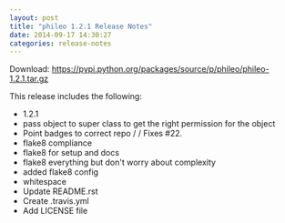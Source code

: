 ```yaml
---
layout: post
title: "phileo 1.2.1 Release Notes"
date: 2014-09-17 14:30:27
categories: release-notes
---
```


Download: <https://pypi.python.org/packages/source/p/phileo/phileo-1.2.1.tar.gz>

This release includes the following:

* 1.2.1
* pass object to super class to get the right permission for the object
* Point badges to correct repo /  / Fixes #22.
* flake8 compliance
* flake8 for setup and docs
* flake8 everything but don't worry about complexity
* added flake8 config
* whitespace
* Update README.rst
* Create .travis.yml
* Add LICENSE file
